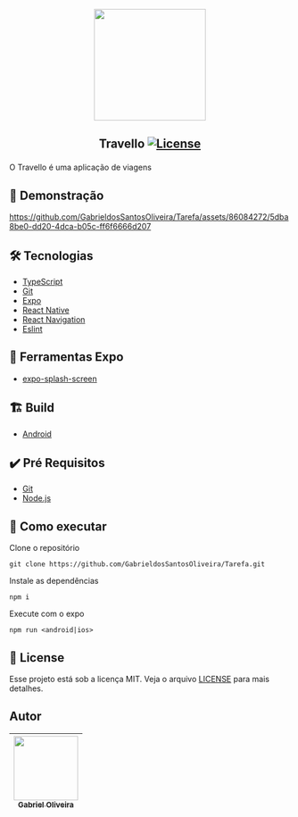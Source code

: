 <p align="center">
<img width="200px" src="https://github.com/GabrieldosSantosOliveira/travello/assets/86084272/4b6cbc69-5e5d-4ee2-85f2-3b0b359ce0df"/> </p>

 ## <p align="center"> Travello <a href="LICENSE"> <img  src="https://img.shields.io/static/v1?label=License&message=MIT&color=&labelColor=202024" alt="License"></a> </p>
O Travello é uma aplicação de viagens 
## 🔖 Demonstração
[https://github.com/GabrieldosSantosOliveira/Tarefa/assets/86084272/5dba8be0-dd20-4dca-b05c-ff6f6666d207
](https://github.com/GabrieldosSantosOliveira/travello/assets/86084272/d8d751a7-4fc5-4b7f-ac2d-b3aed21016d2
)

## 🛠️ Tecnologias
- [TypeScript](https://www.typescriptlang.org/) 
- [Git](https://git-scm.com/)
- [Expo](https://docs.expo.dev/)
- [React Native](https://reactnative.dev/) 
- [React Navigation](https://reactnavigation.org/)
- [Eslint](https://eslint.org/)
## 🔨 Ferramentas Expo
- [expo-splash-screen](https://docs.expo.dev/guides/splash-screens/)

## 🏗️ Build
- [Android](/preview/android.apk) 

## ✔️ Pré Requisitos
- [Git](https://git-scm.com/book/en/v2/Getting-Started-Installing-Git)
- [Node.js](https://nodejs.org/en/)


## 🚀 Como executar

Clone o repositório
```
git clone https://github.com/GabrieldosSantosOliveira/Tarefa.git
```
Instale as dependências
```
npm i
```
Execute com o expo
```
npm run <android|ios> 
```
## 📝 License
Esse projeto está sob a licença MIT. Veja o arquivo [LICENSE](LICENSE) para mais detalhes.

## Autor
| [<img src="https://avatars.githubusercontent.com/u/86084272?v=4" width=115><br><sub>Gabriel Oliveira</sub>](https://www.linkedin.com/in/gabriel-dos-santos-oliveira-24b67b243/)
| :---: | 

